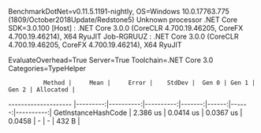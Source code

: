 
BenchmarkDotNet=v0.11.5.1191-nightly, OS=Windows 10.0.17763.775 (1809/October2018Update/Redstone5)
Unknown processor
.NET Core SDK=3.0.100
  [Host]     : .NET Core 3.0.0 (CoreCLR 4.700.19.46205, CoreFX 4.700.19.46214), X64 RyuJIT
  Job-RGRUUZ : .NET Core 3.0.0 (CoreCLR 4.700.19.46205, CoreFX 4.700.19.46214), X64 RyuJIT

EvaluateOverhead=True  Server=True  Toolchain=.NET Core 3.0  
Categories=TypeHelper  

              Method |     Mean |     Error |    StdDev |  Gen 0 | Gen 1 | Gen 2 | Allocated |
-------------------- |---------:|----------:|----------:|-------:|------:|------:|----------:|
 GetInstanceHashCode | 2.386 us | 0.0414 us | 0.0367 us | 0.0458 |     - |     - |     432 B |
